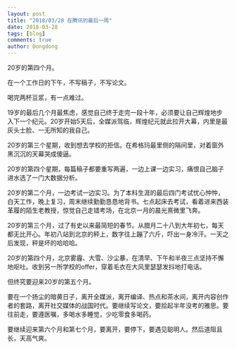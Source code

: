 ```yaml
---
layout: post
title: "2018/03/28 在腾讯的最后一周"
date: 2018-03-28
tags: [blog]
comments: true
author: Dongdong
---
```


20岁的第四个月。

在一个工作日的下午，不写稿子，不写论文。

喝完两杯豆浆，有一点难过。

19﻿﻿岁的最后几个月最焦虑，感觉自己终于走完一段十年，必须要让自己辉煌地步入下一个纪元。20岁开始5天后，全媒派驾临，辉煌纪元就此拉开大幕，内里是最灰头士脸、一无所知的我自己。

20﻿﻿岁的第三个星期，收到想去学校的拒信。在希格玛最里侧的隔间里，对着窗外黑沉沉的天幕哭成傻逼。

20岁的第四个星期，每篇稿子都要重写两遍，一边上课一边实习，痛恨自己脑子进水选了一门大数据分析。

20岁的第二个月，一边考试一边实习。为了本科生涯的最后四门考试忧心忡忡，白天工作，晚上复习，周末继续勤勤恳恳地背书。七点起床去考试，看着进来西装革履的陌生老教授，惊觉自己走错考场，在北京一月的晨光熹微里飞奔。

20岁的第三个月，过了有史以来最简短的春节。从腊月二十八到大年初七，每天都无比开心。年初八站到北京的秤上，数字往上蹦了六斤，吓出一身冷汗。一天之后发现，秤是坏的哈哈哈。

20岁的第四个月，北京雾霾、大雪、沙尘暴，在清早、下午和半夜三点坚持不懈地呕吐。收到另一所学校的offer，穿着毛衣在大风里瑟瑟发抖地打电话。

但终究要迎来20岁的第五个月。

要在一个扬尘的暗黄日子，离开全媒派，离开编译、热点和茶水间，离开内容创作者的套路，离开社交媒体的战国时代。要继续写论文，要拾起半年没考的雅思。要往前走，要遵医嘱，多喝水多睡觉，少吃零食多喝药。

要继续迎来第六个月和第七个月，要离开，要停下，要遇见聪明人。然后道阻且长，天高气爽。


